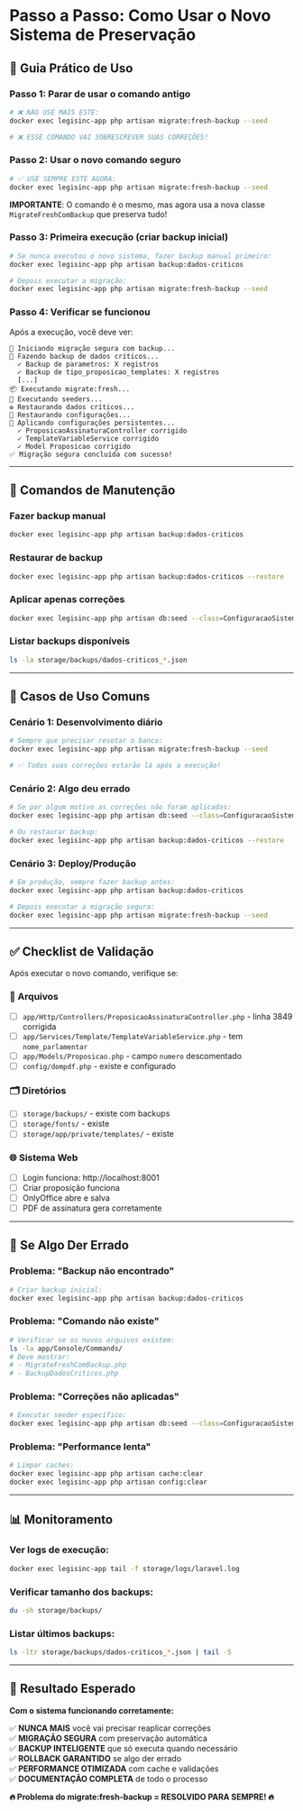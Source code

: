 # Passo a Passo: Como Usar o Novo Sistema de Preservação

## 🚀 Guia Prático de Uso

### **Passo 1: Parar de usar o comando antigo**
```bash
# ❌ NÃO USE MAIS ESTE:
docker exec legisinc-app php artisan migrate:fresh-backup --seed

# ❌ ESSE COMANDO VAI SOBRESCREVER SUAS CORREÇÕES!
```

### **Passo 2: Usar o novo comando seguro**
```bash
# ✅ USE SEMPRE ESTE AGORA:
docker exec legisinc-app php artisan migrate:fresh-backup --seed
```

**IMPORTANTE**: O comando é o mesmo, mas agora usa a nova classe `MigrateFreshComBackup` que preserva tudo!

### **Passo 3: Primeira execução (criar backup inicial)**
```bash
# Se nunca executou o novo sistema, fazer backup manual primeiro:
docker exec legisinc-app php artisan backup:dados-criticos

# Depois executar a migração:
docker exec legisinc-app php artisan migrate:fresh-backup --seed
```

### **Passo 4: Verificar se funcionou**
Após a execução, você deve ver:
```
🔄 Iniciando migração segura com backup...
💾 Fazendo backup de dados críticos...
  ✓ Backup de parametros: X registros
  ✓ Backup de tipo_proposicao_templates: X registros
  [...]
📦 Executando migrate:fresh...
🌱 Executando seeders...
♻️ Restaurando dados críticos...
📂 Restaurando configurações...
🔧 Aplicando configurações persistentes...
  ✓ ProposicaoAssinaturaController corrigido
  ✓ TemplateVariableService corrigido
  ✓ Model Proposicao corrigido
✅ Migração segura concluída com sucesso!
```

---

## 🔧 Comandos de Manutenção

### **Fazer backup manual**
```bash
docker exec legisinc-app php artisan backup:dados-criticos
```

### **Restaurar de backup**
```bash
docker exec legisinc-app php artisan backup:dados-criticos --restore
```

### **Aplicar apenas correções**
```bash
docker exec legisinc-app php artisan db:seed --class=ConfiguracaoSistemaPersistenteSeeder
```

### **Listar backups disponíveis**
```bash
ls -la storage/backups/dados-criticos_*.json
```

---

## 🎯 Casos de Uso Comuns

### **Cenário 1: Desenvolvimento diário**
```bash
# Sempre que precisar resetar o banco:
docker exec legisinc-app php artisan migrate:fresh-backup --seed

# ✅ Todas suas correções estarão lá após a execução!
```

### **Cenário 2: Algo deu errado**
```bash
# Se por algum motivo as correções não foram aplicadas:
docker exec legisinc-app php artisan db:seed --class=ConfiguracaoSistemaPersistenteSeeder

# Ou restaurar backup:
docker exec legisinc-app php artisan backup:dados-criticos --restore
```

### **Cenário 3: Deploy/Produção**
```bash
# Em produção, sempre fazer backup antes:
docker exec legisinc-app php artisan backup:dados-criticos

# Depois executar a migração segura:
docker exec legisinc-app php artisan migrate:fresh-backup --seed
```

---

## ✅ Checklist de Validação

Após executar o novo comando, verifique se:

### **📁 Arquivos**
- [ ] `app/Http/Controllers/ProposicaoAssinaturaController.php` - linha 3849 corrigida
- [ ] `app/Services/Template/TemplateVariableService.php` - tem `nome_parlamentar`  
- [ ] `app/Models/Proposicao.php` - campo `numero` descomentado
- [ ] `config/dompdf.php` - existe e configurado

### **🗂️ Diretórios**
- [ ] `storage/backups/` - existe com backups
- [ ] `storage/fonts/` - existe  
- [ ] `storage/app/private/templates/` - existe

### **🌐 Sistema Web**
- [ ] Login funciona: http://localhost:8001
- [ ] Criar proposição funciona
- [ ] OnlyOffice abre e salva
- [ ] PDF de assinatura gera corretamente

---

## 🚨 Se Algo Der Errado

### **Problema: "Backup não encontrado"**
```bash
# Criar backup inicial:
docker exec legisinc-app php artisan backup:dados-criticos
```

### **Problema: "Comando não existe"**
```bash
# Verificar se os novos arquivos existem:
ls -la app/Console/Commands/
# Deve mostrar:
# - MigrateFreshComBackup.php  
# - BackupDadosCriticos.php
```

### **Problema: "Correções não aplicadas"**
```bash
# Executar seeder específico:
docker exec legisinc-app php artisan db:seed --class=ConfiguracaoSistemaPersistenteSeeder
```

### **Problema: "Performance lenta"**
```bash
# Limpar caches:
docker exec legisinc-app php artisan cache:clear
docker exec legisinc-app php artisan config:clear
```

---

## 📊 Monitoramento

### **Ver logs de execução:**
```bash
docker exec legisinc-app tail -f storage/logs/laravel.log
```

### **Verificar tamanho dos backups:**
```bash
du -sh storage/backups/
```

### **Listar últimos backups:**
```bash
ls -ltr storage/backups/dados-criticos_*.json | tail -5
```

---

## 🎊 Resultado Esperado

**Com o sistema funcionando corretamente:**

✅ **NUNCA MAIS** você vai precisar reaplicar correções  
✅ **MIGRAÇÃO SEGURA** com preservação automática  
✅ **BACKUP INTELIGENTE** que só executa quando necessário  
✅ **ROLLBACK GARANTIDO** se algo der errado  
✅ **PERFORMANCE OTIMIZADA** com cache e validações  
✅ **DOCUMENTAÇÃO COMPLETA** de todo o processo  

**🔥 Problema do migrate:fresh-backup = RESOLVIDO PARA SEMPRE! 🔥**
















